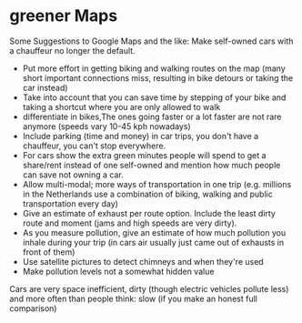 # greener Maps
Some Suggestions to Google Maps and the like: Make self-owned cars with a chauffeur no longer the default.

- Put more effort in getting biking and walking routes on the map (many short important connections miss, resulting in bike detours or taking the car instead)
- Take into account that you can save time by stepping of your bike and taking a shortcut where you are only allowed to walk
- differentiate in bikes,The ones going faster or a lot faster are not rare anymore (speeds vary 10-45 kph nowadays)
- Include parking (time and money) in car trips, you don't have a chauffeur, you can't stop everywhere.
- For cars show the extra green minutes people will spend to get a share/rent instead of one self-owned and mention how much people can save not owning a car.
- Allow multi-modal; more ways of transportation in one trip
   (e.g. millions in the Netherlands use a combination of biking, walking and public transportation every day)
- Give an estimate of exhaust per route option. Include the least dirty route and moment (jams and high speeds are very dirty).
- As you measure pollution, give an estimate of how much pollution you inhale during your trip (in cars air usually just came out of exhausts in front of them)
- Use satellite pictures to detect chimneys and when they're used
- Make pollution levels not a somewhat hidden value

Cars are very space inefficient, dirty (though electric vehicles pollute less) and more often than people think: slow (if you make an honest full comparison)
